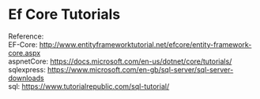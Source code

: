 # Ef Core Tutorials

Reference:
<br/>
EF-Core: http://www.entityframeworktutorial.net/efcore/entity-framework-core.aspx
<br/>
aspnetCore: https://docs.microsoft.com/en-us/dotnet/core/tutorials/
<br />
sqlexpress: https://www.microsoft.com/en-gb/sql-server/sql-server-downloads
<br />
sql: https://www.tutorialrepublic.com/sql-tutorial/
<br />